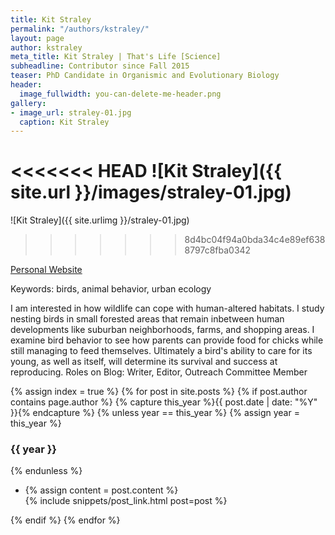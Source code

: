 ```yaml
---
title: Kit Straley
permalink: "/authors/kstraley/"
layout: page
author: kstraley
meta_title: Kit Straley | That's Life [Science]
subheadline: Contributor since Fall 2015
teaser: PhD Candidate in Organismic and Evolutionary Biology
header:
  image_fullwidth: you-can-delete-me-header.png
gallery:
- image_url: straley-01.jpg
  caption: Kit Straley
---
```


<<<<<<< HEAD
![Kit Straley]({{ site.url }}/images/straley-01.jpg)
=======
![Kit Straley]({{ site.urlimg }}/straley-01.jpg)
>>>>>>> 8d4bc04f94a0bda34c4e89ef6388797c8fba0342

[Personal Website](http://www.kstraleyeco.wordpress.com )

Keywords: birds, animal behavior, urban ecology

I am interested in how wildlife can cope with human-altered habitats. I study nesting birds in small forested areas that remain inbetween human developments like suburban neighborhoods, farms, and shopping areas. I examine bird behavior to see how parents can provide food for chicks while still managing to feed themselves. Ultimately a bird's ability to care for its young, as well as itself, will determine its survival and success at reproducing.
Roles on Blog: Writer, Editor, Outreach Committee Member


{% assign index = true %}
{% for post in site.posts %}
{% if post.author contains page.author %}
{% capture this_year %}{{ post.date | date: "%Y" }}{% endcapture %}
{% unless year == this_year %}
{% assign year = this_year %}
<h3>{{ year }}</h3>
{% endunless %}
<ul style="list-style-type:disc">
 <li> 
 {% assign content = post.content %} 
 <article>
 {% include snippets/post_link.html post=post %}
 </article>
 </li>
</ul>
{% endif %}
{% endfor %}
